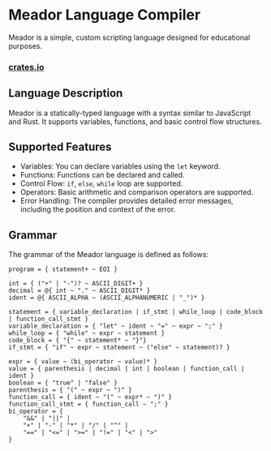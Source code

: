# Meador Language Compiler

Meador is a simple, custom scripting language designed for educational purposes.

### [crates.io](https://crates.io/crates/meadorc)

## Language Description

Meador is a statically-typed language with a syntax similar to JavaScript and Rust.
It supports variables, functions, and basic control flow structures.

## Supported Features

- Variables: You can declare variables using the `let` keyword.
- Functions: Functions can be declared and called.
- Control Flow: `if`, `else`, `while` loop are supported.
- Operators: Basic arithmetic and comparison operators are supported.
- Error Handling: The compiler provides detailed error messages, including the position and context of the error.

## Grammar

The grammar of the Meador language is defined as follows:
```
program = { statement+ ~ EOI }

int = { ("+" | "-")? ~ ASCII_DIGIT+ }
decimal = @{ int ~ "." ~ ASCII_DIGIT* }
ident = @{ ASCII_ALPHA ~ (ASCII_ALPHANUMERIC | "_")* }

statement = { variable_declaration | if_stmt | while_loop | code_block | function_call_stmt }
variable_declaration = { "let" ~ ident ~ "=" ~ expr ~ ";" }
while_loop = { "while" ~ expr ~ statement }
code_block = { "{" ~ statement* ~ "}"}
if_stmt = { "if" ~ expr ~ statement ~ ("else" ~ statement)? }

expr = { value ~ (bi_operator ~ value)* }
value = { parenthesis | decimal | int | boolean | function_call | ident }
boolean = { "true" | "false" }
parenthesis = { "(" ~ expr ~ ")" }
function_call = { ident ~ "(" ~ expr* ~ ")" }
function_call_stmt = { function_call ~ ";" }
bi_operator = {
    "&&" | "||" |
    "+" | "-" | "*" | "/" | "^" |
    "==" | "<=" | ">=" | "!=" | "<" | ">"
}
```
